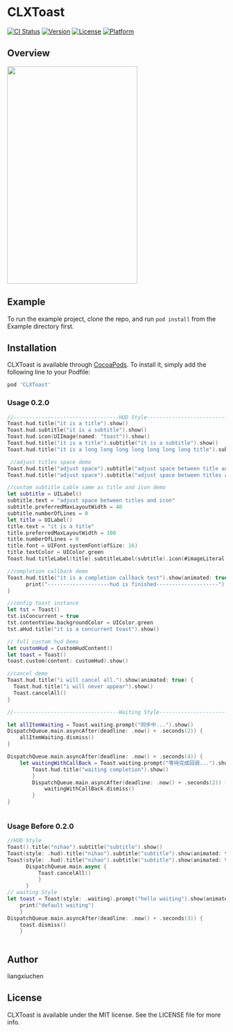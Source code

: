 # CLXToast

[![CI Status](http://img.shields.io/travis/liangxiu.chen.cn@gmail.com/CLXToast.svg?style=flat)](https://travis-ci.org/liangxiu.chen.cn@gmail.com/CLXToast)
[![Version](https://img.shields.io/cocoapods/v/CLXToast.svg?style=flat)](http://cocoapods.org/pods/CLXToast)
[![License](https://img.shields.io/cocoapods/l/CLXToast.svg?style=flat)](http://cocoapods.org/pods/CLXToast)
[![Platform](https://img.shields.io/cocoapods/p/CLXToast.svg?style=flat)](http://cocoapods.org/pods/CLXToast)

## Overview

<img width = "300" height = "500" src="https://github.com/liangxiuchen/CLXToast/blob/master/DocumentAssets/ToastDemo.gif" />

## Example

To run the example project, clone the repo, and run `pod install` from the Example directory first.

## Installation

CLXToast is available through [CocoaPods](http://cocoapods.org). To install
it, simply add the following line to your Podfile:

```ruby
pod 'CLXToast'
```

### Usage 0.2.0

```swift
//----------------------------------HUD Style--------------------------------------------
Toast.hud.title("it is a title").show()
Toast.hud.subtitle("it is a subtitle").show()
Toast.hud.icon(UIImage(named: "toast")).show()
Toast.hud.title("it is a title").subtitle("it is a subtitle").show()
Toast.hud.title("it is a long long long long long long long title").subtitle("it is a long long long long long long long long long long long longsubtitle").icon(#imageLiteral(resourceName: "toast")).show()

 //adjust titles space demo
Toast.hud.title("adjust space").subtitle("adjust space between title and subtitle").interTitlesSpacing(10).show()
Toast.hud.title("adjust space").subtitle("adjust space between titles and icon").icon(#imageLiteral(resourceName: "toast")).interTitlesIconSpacing(10).show()

//custom subtitle Lable same as title and icon demo
let subtitle = UILabel()
subtitle.text = "adjust space between titles and icon"
subtitle.preferredMaxLayoutWidth = 40
subtitle.numberOfLines = 0
let title = UILabel()
title.text = "it is a title"
title.preferredMaxLayoutWidth = 100
title.numberOfLines = 0
title.font = UIFont.systemFont(ofSize: 16)
title.textColor = UIColor.green
Toast.hud.titleLabel(title).subtitleLabel(subtitle).icon(#imageLiteral(resourceName: "toast")).show()

//completion callback demo
Toast.hud.title("it is a completion callback test").show(animated: true) {
      print("--------------------hud is finished--------------------")
}

//config toast instance        
let tst = Toast()        
tst.isConcurrent = true        
tst.contentView.backgroundColor = UIColor.green        
tst.aHud.title("it is a concurrent toast").show()

// full custom hud Demo        
let customHud = CustomHudContent()        
let toast = Toast()
toast.custom(content: customHud).show()

//cancel demo
Toast.hud.title("i will cancel all.").show(animated: true) {
  Toast.hud.title("i will never appear").show()
  Toast.cancelAll()
}

//----------------------------------Waiting Style--------------------------------------------

let allItemWaiting = Toast.waiting.prompt("同步中...").show()
DispatchQueue.main.asyncAfter(deadline: .now() + .seconds(2)) {
    allItemWaiting.dismiss()
}

DispatchQueue.main.asyncAfter(deadline: .now() + .seconds(4)) {
    let waitingWithCallBack = Toast.waiting.prompt("等待完成回调...").show(animated: true) {
        Toast.hud.title("waiting completion").show()
        }
        DispatchQueue.main.asyncAfter(deadline: .now() + .seconds(2)) {
            waitingWithCallBack.dismiss()
        }
}
        
```

### Usage Before 0.2.0

```swift
//HUD Style
Toast().title("nihao").subtitle("subtitle").show()
Toast(style: .hud).title("nihao").subtitle("subtitle").show(animated: true)
Toast(style: .hud).title("nihao").subtitle("subtitle").show(animated: true) {
      DispatchQueue.main.async {
          Toast.cancelAll()
          }
      }
// waiting Style
let toast = Toast(style: .waiting).prompt("hello waiting").show(animated: false) {
    print("default waiting")
    }
DispatchQueue.main.asyncAfter(deadline: .now() + .seconds(3)) {
    toast.dismiss()
    }
   
```

## Author

liangxiuchen

## License

CLXToast is available under the MIT license. See the LICENSE file for more info.
